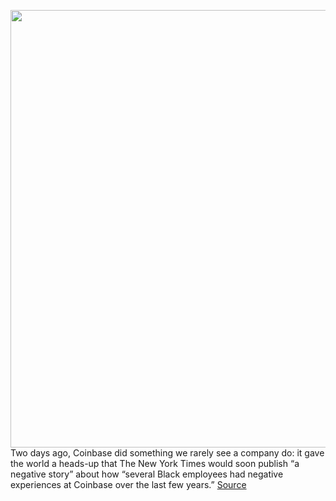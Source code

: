 <img src='https://cdn.vox-cdn.com/thumbor/7xPvT-0tBtTTKziwXB-pnjyo-0I=/0x0:2040x1360/1200x800/filters:focal(857x517:1183x843)/cdn.vox-cdn.com/uploads/chorus_image/image/67991025/acastro_bitcoin_2.0.jpg' width='700px' /><br/>
Two days ago, Coinbase did something we rarely see a company do: it gave the world a heads-up that The New York Times would soon publish “a negative story” about how “several Black employees had negative experiences at Coinbase over the last few years.”
<a href='https://www.theverge.com/21722972/coinbase-black-racial-discrimination-new-york-times'> Source <a/>